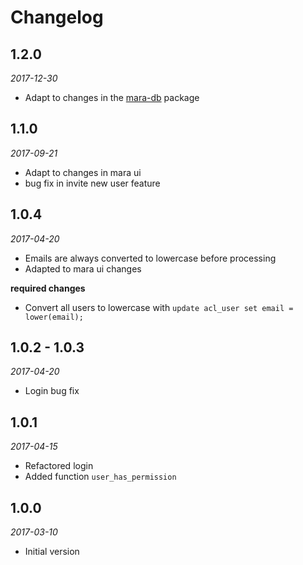 # Changelog

## 1.2.0
*2017-12-30*

- Adapt to changes in the [mara-db](https://github.com/mara/mara-db) package


## 1.1.0 
*2017-09-21*

- Adapt to changes in mara ui
- bug fix in invite new user feature


## 1.0.4 
*2017-04-20*

- Emails are always converted to lowercase before processing
- Adapted to mara ui changes

**required changes**

- Convert all users to lowercase with `update acl_user set email = lower(email);`


## 1.0.2 - 1.0.3
*2017-04-20*

- Login bug fix


## 1.0.1
*2017-04-15*

- Refactored login 
- Added function `user_has_permission`

## 1.0.0 
*2017-03-10* 

- Initial version

